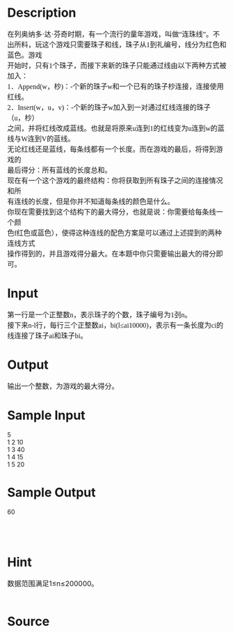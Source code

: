 
# Description

<div class="content"><p><font face="Times New Roman" size="3">在列奥纳多·达·芬奇时期，有一个流行的童年游戏，叫做“连珠线”。不出所料，玩这个游戏只需要珠子和线，珠子从1到礼编号，线分为红色和蓝色。游戏 <br/>
开始时，只有1个珠子，而接下来新的珠子只能通过线由以下两种方式被加入： <br/>
1．Append(w，杪)：-个新的珠子w和一个已有的珠子杪连接，连接使用红线。 <br/>
2．Insert(w，u，v)：-个新的珠子w加入到一对通过红线连接的珠子（u，杪） <br/>
之间，并将红线改成蓝线。也就是将原来u连到1的红线变为u连到w的蓝线与W连到V的蓝线。 <br/>
无论红线还是蓝线，每条线都有一个长度。而在游戏的最后，将得到游戏的 <br/>
最后得分：所有蓝线的长度总和。 <br/>
现在有一个这个游戏的最终结构：你将获取到所有珠子之间的连接情况和所 <br/>
有连线的长度，但是你并不知道每条线的颜色是什么。 <br/>
你现在需要找到这个结构下的最大得分，也就是说：你需要给每条线一个颜 <br/>
色f红色或蓝色），使得这种连线的配色方案是可以通过上述提到的两种连线方式 <br/>
操作得到的，并且游戏得分最大。在本题中你只需要输出最大的得分即可。 <br/>
</font></p></div>

# Input

<div class="content"><p><font face="Times New Roman" size="3">第一行是一个正整数n，表示珠子的个数，珠子编号为1刭n。 <br/>
接下来n-l行，每行三个正整数ai，bi(l≤ai10000)，表示有一条长度为ci的线连接了珠子ai和珠子bi。 <br/>
</font></p></div>

# Output

<div class="content"><p><font face="Times New Roman" size="3">输出一个整数，为游戏的最大得分。 <br/>
</font></p></div>

# Sample Input

<div class="content"><span class="sampledata">5<br/>
1 2 10<br/>
1 3 40<br/>
1 4 15<br/>
1 5 20</span></div>

# Sample Output

<div class="content"><span class="sampledata">60 <br/>
<br/>
<br/>
<br/>
</span></div>

# Hint

<div class="content"><p></p><p><span style="font-size: medium">数据范围满足1≤n≤200000。 <br/><br/>
</span></p><p></p></div>

# Source

<div class="content"><p><a href="problemset.php?search="></a></p></div>

